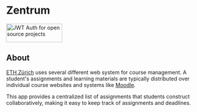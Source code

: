 # Zentrum

[<img width="150" height="50" alt="JWT Auth for open source projects" src="https://cdn.auth0.com/oss/badges/a0-badge-light.png"/>](https://auth0.com/?utm_source=oss&utm_medium=gp&utm_campaign=oss)

## About
[ETH Zürich](https://www.ethz.ch/en.html) uses several different web system for course management. A student's assignments and learning materials are typically distributed over individual course websites and systems like [Moodle](https://moodle.org/).

This app provides a centralized list of assignments that students construct collaboratively, making it easy to keep track of assignments and deadlines.

